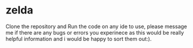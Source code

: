 # zelda

Clone the repository and Run the code on any ide to use, please message me if there are any bugs or errors you experinece as this would be really helpful information and i would be happy to sort them out:).
